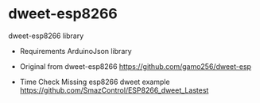 # dweet-esp8266
dweet-esp8266 library

* Requirements
ArduinoJson library

* Original from dweet-esp8266
https://github.com/gamo256/dweet-esp


* Time Check Missing esp8266 dweet example
https://github.com/SmazControl/ESP8266_dweet_Lastest
